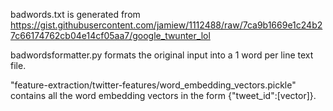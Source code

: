 badwords.txt is generated from https://gist.githubusercontent.com/jamiew/1112488/raw/7ca9b1669e1c24b27c66174762cb04e14cf05aa7/google_twunter_lol

badwordsformatter.py formats the original input into a 1 word per line text file.

"feature-extraction/twitter-features/word_embedding_vectors.pickle" contains all the word embedding vectors in the form {"tweet_id":[vector]}. 